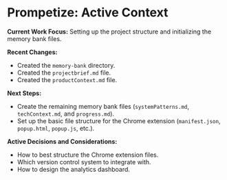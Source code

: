 # Prompetize: Active Context

**Current Work Focus:** Setting up the project structure and initializing the memory bank files.

**Recent Changes:**

*   Created the `memory-bank` directory.
*   Created the `projectbrief.md` file.
*   Created the `productContext.md` file.

**Next Steps:**

*   Create the remaining memory bank files (`systemPatterns.md`, `techContext.md`, and `progress.md`).
*   Set up the basic file structure for the Chrome extension (`manifest.json`, `popup.html`, `popup.js`, etc.).

**Active Decisions and Considerations:**

*   How to best structure the Chrome extension files.
*   Which version control system to integrate with.
*   How to design the analytics dashboard.
